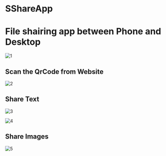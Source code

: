 # SShareApp
# File shairing app between Phone and Desktop

![1](https://github.com/AnshSinha9140/SShareApp/blob/master/app/src/main/res/drawable/Screenshot%20(206).png)

## Scan the QrCode from Website
![2](https://github.com/AnshSinha9140/SShareApp/blob/master/app/src/main/res/drawable/Screenshot%20(198).png)

## Share Text

![3](https://github.com/AnshSinha9140/SShareApp/blob/master/app/src/main/res/drawable/Screenshot%20(199).png)


![4](https://github.com/AnshSinha9140/SShareApp/blob/master/app/src/main/res/drawable/Screenshot%20(200).png)

## Share Images

![5](https://github.com/AnshSinha9140/SShareApp/blob/master/app/src/main/res/drawable/Screenshot%20(201).png)
